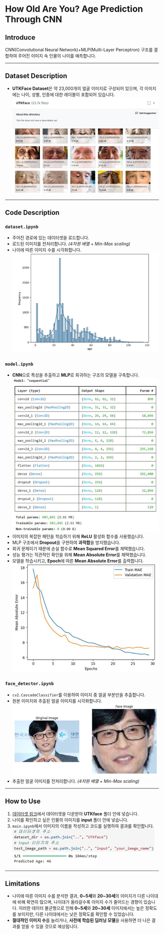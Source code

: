 #   How Old Are You? Age Prediction Through CNN

## Introduce
CNN(Convolutional Neural Network)+MLP(Multi-Layer Perceptron) 구조를 결합하여 주어진 이미지 속 인물의 나이를 예측합니다.

---
## Dataset Description
- **UTKFace Dataset**은 약 23,000개의 얼굴 이미지로 구성되어 있으며, 각 이미지에는 나이, 성별, 인종에 대한 레이블이 포함되어 있습니다.
![UTKface](<assets/UTKface.jpg>)

---

## Code Description

### `dataset.ipynb`
- 주어진 경로에 있는 데이터셋을 로드합니다.  
- 로드된 이미지를 전처리합니다. *(4차원 배열 + Min-Max scaling)*  
- 나이에 따른 이미지 수를 시각화합니다.  
![Dataset Visualization](<assets/Dataset Visualization.jpg>)  

### `model.ipynb`
- **CNN**으로 특성을 추출하고 **MLP**로 회귀하는 구조의 모델을 구축합니다.  
![Model Architecture](<assets/Model Architecture.jpg>)   
- 이미지의 복잡한 패턴을 학습하기 위해 **ReLU** 활성화 함수를 사용했습니다.  
- MLP 구조에서 **Dropout**을 구현하여 **과적합**을 방지했습니다.  
- 회귀 문제이기 때문에 손실 함수로 **Mean Squared Error**를 채택했습니다.  
- 성능 평가는 직관적인 확인을 위해 **Mean Absolute Error**를 채택했습니다.  
- 모델을 학습시키고, **Epoch**에 따른 **Mean Absolute Error**를 출력합니다.  
![Training Performance](<assets/Training Performance.jpg>)   

### `face_detector.ipynb`
- `cv2.CascadeClassifier`를 이용하여 이미지 중 얼굴 부분만을 추출합니다.  
- 원본 이미지와 추출된 얼굴 이미지를 시각화합니다.  
![Face Detection](<assets/Face Detection.jpg>) 
- 추출한 얼굴 이미지를 전처리합니다. *(4차원 배열 + Min-Max scaling)*  

---

## How to Use
1. [데이터셋 링크](<https://www.kaggle.com/datasets/jangedoo/utkface-new>)에서 데이터셋을 다운받아 **UTKface** 폴더 안에 넣습니다.    
2. 나이를 확인하고 싶은 인물의 이미지를 **input** 폴더 안에 넣습니다.  
3. `main.ipynb`에서 이미지의 이름을 작성하고 코드를 실행하여 결과를 확인합니다.  
![Image Name](<assets/Image Name.jpg>)  
![Result Example](<assets/Result Example.jpg>) 

---

## Limitations
- 나이에 따른 이미지 수를 분석한 결과, **0~5세**와 **20~30세**의 이미지가 다른 나이대에 비해 확연히 많으며, 나이대가 올라갈수록 이미지 수가 줄어드는 경향이 있습니다. 이러한 데이터 불균형으로 인해 **0~5세**와 **20~30세** 이미지에서는 높은 정확도를 보이지만, 다른 나이대에서는 낮은 정확도를 확인할 수 있었습니다.  
- **절대적인 이미지 수**를 늘리거나, **사전에 학습된 딥러닝 모델**을 사용하면 더 나은 결과를 얻을 수 있을 것으로 예상됩니다.
